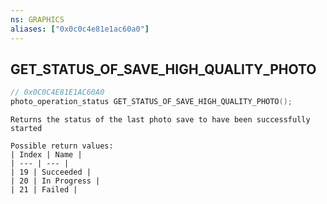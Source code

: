 ```yaml
---
ns: GRAPHICS
aliases: ["0x0c0c4e81e1ac60a0"]
---
```

## GET_STATUS_OF_SAVE_HIGH_QUALITY_PHOTO

```c
// 0x0C0C4E81E1AC60A0
photo_operation_status GET_STATUS_OF_SAVE_HIGH_QUALITY_PHOTO();
```

```
Returns the status of the last photo save to have been successfully started

Possible return values:
| Index | Name |
| --- | --- |
| 19 | Succeeded |
| 20 | In Progress |
| 21 | Failed |
```

